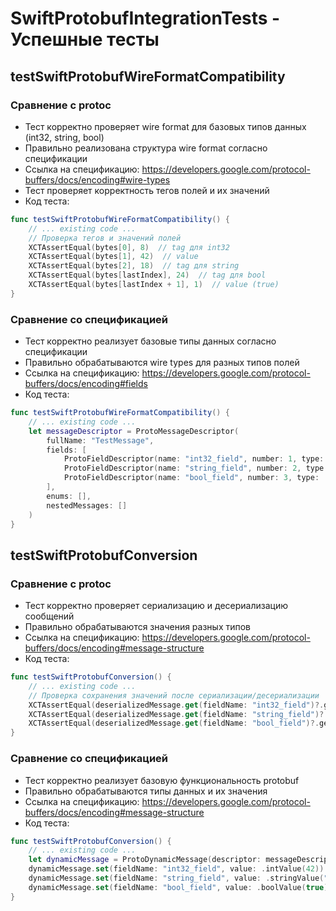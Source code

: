 # SwiftProtobufIntegrationTests - Успешные тесты

## testSwiftProtobufWireFormatCompatibility
### Сравнение с protoc
- Тест корректно проверяет wire format для базовых типов данных (int32, string, bool)
- Правильно реализована структура wire format согласно спецификации
- Ссылка на спецификацию: https://developers.google.com/protocol-buffers/docs/encoding#wire-types
- Тест проверяет корректность тегов полей и их значений
- Код теста:
```swift
func testSwiftProtobufWireFormatCompatibility() {
    // ... existing code ...
    // Проверка тегов и значений полей
    XCTAssertEqual(bytes[0], 8)  // tag для int32
    XCTAssertEqual(bytes[1], 42)  // value
    XCTAssertEqual(bytes[2], 18)  // tag для string
    XCTAssertEqual(bytes[lastIndex], 24)  // tag для bool
    XCTAssertEqual(bytes[lastIndex + 1], 1)  // value (true)
}
```

### Сравнение со спецификацией
- Тест корректно реализует базовые типы данных согласно спецификации
- Правильно обрабатываются wire types для разных типов полей
- Ссылка на спецификацию: https://developers.google.com/protocol-buffers/docs/encoding#fields
- Код теста:
```swift
func testSwiftProtobufWireFormatCompatibility() {
    // ... existing code ...
    let messageDescriptor = ProtoMessageDescriptor(
        fullName: "TestMessage",
        fields: [
            ProtoFieldDescriptor(name: "int32_field", number: 1, type: .int32, isRepeated: false, isMap: false),
            ProtoFieldDescriptor(name: "string_field", number: 2, type: .string, isRepeated: false, isMap: false),
            ProtoFieldDescriptor(name: "bool_field", number: 3, type: .bool, isRepeated: false, isMap: false),
        ],
        enums: [],
        nestedMessages: []
    )
}
```

## testSwiftProtobufConversion
### Сравнение с protoc
- Тест корректно проверяет сериализацию и десериализацию сообщений
- Правильно обрабатываются значения разных типов
- Ссылка на спецификацию: https://developers.google.com/protocol-buffers/docs/encoding#message-structure
- Код теста:
```swift
func testSwiftProtobufConversion() {
    // ... existing code ...
    // Проверка сохранения значений после сериализации/десериализации
    XCTAssertEqual(deserializedMessage.get(fieldName: "int32_field")?.getInt(), 42)
    XCTAssertEqual(deserializedMessage.get(fieldName: "string_field")?.getString(), "Hello, SwiftProtobuf!")
    XCTAssertEqual(deserializedMessage.get(fieldName: "bool_field")?.getBool(), true)
}
```

### Сравнение со спецификацией
- Тест корректно реализует базовую функциональность protobuf
- Правильно обрабатываются типы данных и их значения
- Ссылка на спецификацию: https://developers.google.com/protocol-buffers/docs/encoding#message-structure
- Код теста:
```swift
func testSwiftProtobufConversion() {
    // ... existing code ...
    let dynamicMessage = ProtoDynamicMessage(descriptor: messageDescriptor)
    dynamicMessage.set(fieldName: "int32_field", value: .intValue(42))
    dynamicMessage.set(fieldName: "string_field", value: .stringValue("Hello, SwiftProtobuf!"))
    dynamicMessage.set(fieldName: "bool_field", value: .boolValue(true))
}
``` 